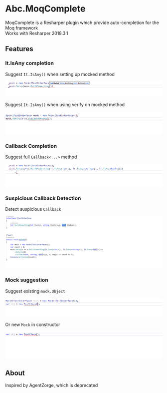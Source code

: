 # Abc.MoqComplete
MoqComplete is a Resharper plugin which provide auto-completion for the Moq framework<br/>
Works with Resharper 2018.3.1

## Features
### It.IsAny completion
Suggest `It.IsAny()` when setting up mocked method

![](Media/ItIsAny_SetupCompletion.gif)

Suggest `It.IsAny()` when using verify on mocked method

![](Media/ItIsAny_VerifyCompletion.gif)

### Callback Completion
Suggest full `Callback<...>` method

![](Media/CallbackCompletion.gif)

### Suspicious Callback Detection
Detect suspicious `Callback`

![](Media/SuspiciousCallback.gif)

### Mock suggestion
Suggest existing `mock.Object`

![](Media/MockCompletion.gif)

Or new `Mock` in constructor

![](Media/MockProposalCompletion.gif)


## About
Inspired by AgentZorge, which is deprecated

